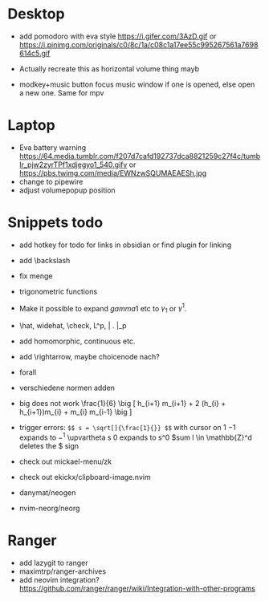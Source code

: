 # Desktop
+ add pomodoro with eva style https://i.gifer.com/3AzD.gif or https://i.pinimg.com/originals/c0/8c/1a/c08c1a17ee55c995267561a7698614c5.gif
+ Actually recreate this as horizontal volume thing mayb

+ modkey+music button focus music window if one is opened, else open a new one. Same for mpv

# Laptop 
+ Eva battery warning https://64.media.tumblr.com/f207d7cafd192737dca8821259c27f4c/tumblr_pjw2zyrTPf1xdjegyo1_540.gifv or https://pbs.twimg.com/media/EWNzwSQUMAEAESh.jpg
+ change to pipewire
+ adjust volumepopup position


#  Snippets todo
+ add hotkey for todo for links in obsidian or find plugin for linking
+ add \backslash
+ fix menge
+ trigonometric functions
+ Make it possible to expand $gamma 1$ etc to $\gamma_1$ or $\gamma^1$.
+ \hat, widehat, \check, L^p, \| . \|_p
+ add homomorphic, continuous etc. 
+ add \rightarrow, maybe choicenode nach?
+ forall
+ verschiedene normen adden


+ big does not work
\frac{1}{6} \big [ h_{i+1} m_{i+1} + 2 (h_{i} + h_{i+1})m_{i} + m_{i} m_{i-1} \big ]
+ trigger errors:
  `$$ s = \sqrt[]{\frac{1}{}} $$` with cursor on 1
  $-1$ expands to $-^{1}$
  \upvartheta s 0 expands to s^0
  $sum l \in \mathbb{Z}^d  deletes the $ sign

+ check out mickael-menu/zk
+ check out ekickx/clipboard-image.nvim
+ danymat/neogen
+ nvim-neorg/neorg


# Ranger
+ add lazygit to ranger
+ maximtrp/ranger-archives
+ add neovim integration? https://github.com/ranger/ranger/wiki/Integration-with-other-programs
